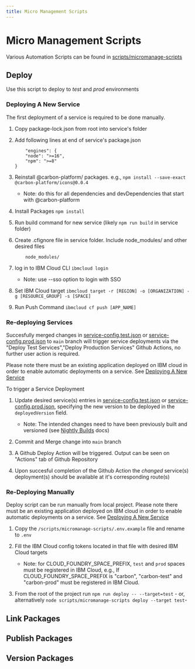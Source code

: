 ```yaml
---
title: Micro Management Scripts
---
```


# Micro Management Scripts

Various Automation Scripts can be found in
[scripts/micromanage-scripts](../scripts/micromanage-scripts)

## Deploy

Use this script to deploy to _test_ and _prod_ environments

### Deploying A New Service

The first deployment of a service is required to be done manually.

1. Copy package-lock.json from root into service's folder

2. Add following lines at end of service's package.json

   ```
       "engines": {
       "node": ">=16",
       "npm": ">=8"
   }
   ```

3. Reinstall @carbon-platform/ packages. e.g.,
   `npm install --save-exact @carbon-platform/icons@0.0.4`

   - Note: do this for all dependencies and devDependencies that start with @carbon-platform

4. Install Packages `npm install`

5. Run build command for new service (likely `npm run build` in service folder)

6. Create .cfignore file in service folder. Include node_modules/ and other desired files

   ```
       node_modules/
   ```

7. log in to IBM Cloud CLI `ibmcloud login`

   - Note: use --sso option to login with SSO

8. Set IBM Cloud target
   `ibmcloud target -r [REGION] -o [ORGANIZATION] -g [RESOURCE_GROUP] -s [SPACE]`

9. Run Push Command `ibmcloud cf push [APP_NAME]`

### Re-deploying Services

Succesfully merged changes in [service-config.test.json](service-config.test.json) or
[service-config.prod.json](service-config.prod.json) to `main` branch will trigger service
deployments via the "Deploy Test Services","Deploy Production Services" Github Actions, no further
user action is required.

Please note there must be an existing application deployed on IBM cloud in order to enable automatic
deployments on a service. See [Deploying A New Service](#deploying-a-new-service)

To trigger a Service Deployment

1. Update desired service(s) entries in [service-config.test.json](service-config.test.json) or
   [service-config.prod.json](service-config.prod.json), specifying the new version to be deployed
   in the `deployedVersion` field.

   - Note: The intended changes need to have been previously built and versioned (see
     [Nightly Builds](./nightly-builds.md) docs)

2. Commit and Merge change into `main` branch

3. A Github Deploy Action will be triggered. Output can be seen on "Actions" tab of Github
   Repository

4. Upon succesful completion of the Github Action the _changed_ service(s) deployment(s) should be
   available at it's corresponding route(s)

### Re-Deploying Manually

Deploy script can be run manually from local project. Please note there must be an existing
application deployed on IBM cloud in order to enable automatic deployments on a service. See
[Deploying A New Service](#deploying-a-new-service)

1. Copy the `/scripts/micromanage-scripts/.env.example` file and rename to `.env`

2. Fill the IBM Cloud config tokens located in that file with desired IBM Cloud targets

   - Note: for CLOUD_FOUNDRY_SPACE_PREFIX, `test` and `prod` spaces must be registered in IBM Cloud,
     e.g., If CLOUD_FOUNDRY_SPACE_PREFIX is "carbon", "carbon-test" and "carbon-prod" must be
     registered in IBM Cloud.

3. From the root of the project run `npm run deploy -- --target=test` - or, alternatively
   `node scripts/micromanage-scripts deploy --target test`-

## Link Packages

## Publish Packages

## Version Packages
